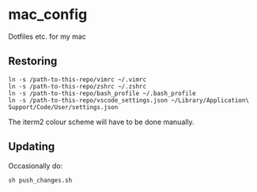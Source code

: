 # mac_config
Dotfiles etc. for my mac

## Restoring
```
ln -s /path-to-this-repo/vimrc ~/.vimrc
ln -s /path-to-this-repo/zshrc ~/.zshrc
ln -s /path-to-this-repo/bash_profile ~/.bash_profile
ln -s /path-to-this-repo/vscode_settings.json ~/Library/Application\ Support/Code/User/settings.json
```
The iterm2 colour scheme will have to be done manually.

## Updating
Occasionally do:
```
sh push_changes.sh 
```

